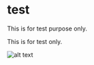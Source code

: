 # test
This is for test purpose only.

This is for test only. 

![alt text](https://github.com/[Mahmedturk]/[test]/blob/[aux_branch]/2.c71256eb6738b9943dbe.png?raw=true)
